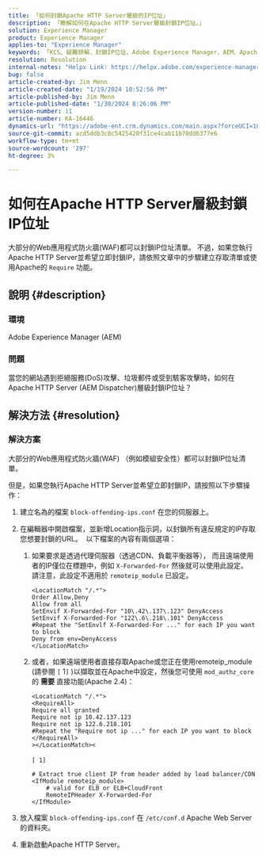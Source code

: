 ```yaml
---
title: 「如何封鎖Apache HTTP Server層級的IP位址」
description: 「瞭解如何在Apache HTTP Server層級封鎖IP位址。」
solution: Experience Manager
product: Experience Manager
applies-to: "Experience Manager"
keywords: 「KCS、疑難排解、封鎖IP位址、Adobe Experience Manager、AEM、Apache HTTP伺服器層級、DoS攻擊、WAF、Web應用程式防火牆、AEM Dispatcher、必要功能」
resolution: Resolution
internal-notes: "Helpx Link: https://helpx.adobe.com/experience-manager/kb/block-ips-apache-http-server.html#remoteip_module"
bug: false
article-created-by: Jim Menn
article-created-date: "1/19/2024 10:52:56 PM"
article-published-by: Jim Menn
article-published-date: "1/30/2024 8:26:06 PM"
version-number: 11
article-number: KA-16446
dynamics-url: "https://adobe-ent.crm.dynamics.com/main.aspx?forceUCI=1&pagetype=entityrecord&etn=knowledgearticle&id=d68cc17a-1db7-ee11-a569-6045bd006268"
source-git-commit: acd5ddb3c8c5425420f31ce4cab11b70dd6377e6
workflow-type: tm+mt
source-wordcount: '297'
ht-degree: 3%

---
```


# 如何在Apache HTTP Server層級封鎖IP位址


大部分的Web應用程式防火牆(WAF)都可以封鎖IP位址清單。 不過，如果您執行Apache HTTP Server並希望立即封鎖IP，請依照文章中的步驟建立存取清單或使用Apache的 `Require` 功能。

## 說明 {#description}


### 環境

Adobe Experience Manager (AEM)

### 問題

當您的網站遇到拒絕服務(DoS)攻擊、垃圾郵件或受到駭客攻擊時，如何在Apache HTTP Server (AEM Dispatcher)層級封鎖IP位址？


## 解決方法 {#resolution}


### 解決方案

大部分的Web應用程式防火牆(WAF) （例如模組安全性）都可以封鎖IP位址清單。

但是，如果您執行Apache HTTP Server並希望立即封鎖IP，請按照以下步驟操作：

1. 建立名為的檔案 `block-offending-ips.conf` 在您的伺服器上。
2. 在編輯器中開啟檔案，並新增Location指示詞，以封鎖所有違反規定的IP存取您想要封鎖的URL。  以下檔案的內容有兩個選項：

   1. 如果要求是透過代理伺服器（透過CDN、負載平衡器等）， 而且遠端使用者的IP僅位在標題中，例如 `X-Forwarded-For` 然後就可以使用此設定。  請注意，此設定不適用於 `remoteip_module` 已設定。 

      ```
      <LocationMatch "/.*">
      Order Allow,Deny
      Allow from all
      SetEnvif X-Forwarded-For "10\.42\.137\.123" DenyAccess
      SetEnvif X-Forwarded-For "122\.6\.218\.101" DenyAccess
      #Repeat the "SetEnvlf X-Forwarded-For ..." for each IP you want to block
      Deny from env=DenyAccess
      </LocationMatch>
      ```


   2. 或者，如果遠端使用者直接存取Apache或您正在使用remoteip_module (請參閱 `[` 1`]` )以擷取並在Apache中設定，然後您可使用 `mod_authz_core`的 <b>需要</b> 直接功能(Apache 2.4)：

      ```
      <LocationMatch "/.*">
      <RequireAll>
      Require all granted
      Require not ip 10.42.137.123
      Require not ip 122.6.218.101
      #Repeat the "Require not ip ..." for each IP you want to block
      </RequireAll>
      ></LocationMatch><
      ```



      `[ 1]`
 <br>

      ```
      # Extract true client IP from header added by load balancer/CDN
      <IfModule remoteip_module>
          # valid for ELB or ELB+CloudFront
          RemoteIPHeader X-Forwarded-For
      </IfModule>
      ```


3. 放入檔案 `block-offending-ips.conf` 在 `/etc/conf.d` Apache Web Server的資料夾。
4. 重新啟動Apache HTTP Server。

